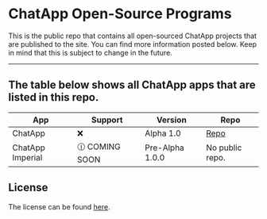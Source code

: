 # ChatApp Open-Source Programs

This is the public repo that contains all open-sourced ChatApp projects that are published to the site. You can find more information posted below. Keep in mind that this is subject to change in the future.

<hr>
   
   ## The table below shows all ChatApp apps that are listed in this repo.
   
   | App | Support | Version | Repo |
   | --- | --- | --- | --- |
   | ChatApp | ❌ | Alpha 1.0 | [Repo](https://github.com/ChatAppDevelopment/ChatApp/tree/main/Apps/ChatApp%20Alpha%201.0) |
   | ChatApp Imperial | 🕧 COMING SOON | Pre-Alpha 1.0.0 | No public repo. |
   
   ## License
The license can be found [here](https://github.com/ChatAppDevelopment/ChatApp/blob/main/LICENSE).
